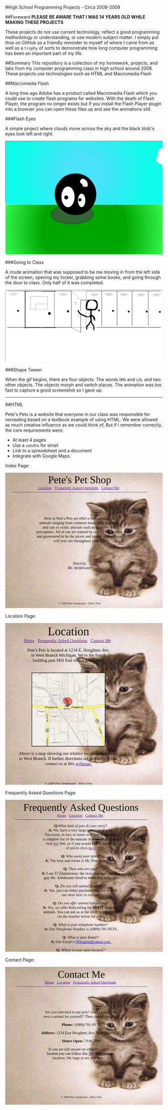 #High School Programming Projects - Circa 2008-2009

##Foreward
**PLEASE BE AWARE THAT I WAS 14 YEARS OLD WHILE MAKING THESE PROJECTS**

These projects do not use current technology, reflect a good programming methodology or understanding, or use modern subject matter. I simply put thse on GitHub as a friendly reminder to myself of where I came from as well as a `trophy` of sorts to demonstrate how long computer programming has been an important part of my life. 

##Summary
This repository is a collection of my homework, projects, and labs from my computer programming class in high school around 2008. These projects use technologies such as HTML and Macromedia Flash

##Macromedia Flash

A long time ago Adobe has a product called Macromedia Flash which you could use to create flash programs for websites. With the death of Flash Player, the program no longer exists but if you install the Flash Player plugin into a browser you can open these files up and see the animations still.

###Flash Eyes

A simple project where clouds move across the sky and the black blob's eyes look left and right. 

![Alt text](https://raw.githubusercontent.com/zimmertr/Web-Programming-High-School-Projects/master/Screenshots/flash_eyes.png "Moving Eyes ")

###Going to Class

A crude animation that was supposed to be me moving in from the left side of the screen, opening my locker, grabbing some books, and going through the door to class. Only half of it was completed.

![Alt text](https://raw.githubusercontent.com/zimmertr/Web-Programming-High-School-Projects/master/Screenshots/flash_locker.png "Opening Locker Animation")

###Shape Tween

When the gif begins, there are four objects. The words `OMG` and `LOL` and two other objects. The objects morph and switch places. The animation was too fast to capture a good screenshot so I gave up.
___
##HTML

Pete's Pets is a website that everyone in our class was responsible for recreating based on a textbook example of using HTML. We were allowed as much creative influence as we could think of, But if I remember correctly, the core requirements were:

- At least 4 pages
- Use a `sendto` for email
- Link to a spreadsheet and a document
- Integrate with Google Maps.

Index Page:

![Alt text](https://raw.githubusercontent.com/zimmertr/Web-Programming-High-School-Projects/master/Screenshots/index.png "Index page")

Location Page:

![Alt text](https://raw.githubusercontent.com/zimmertr/Web-Programming-High-School-Projects/master/Screenshots/location.png "Location page")

Frequently Asked Questions Page:

![Alt text](https://raw.githubusercontent.com/zimmertr/Web-Programming-High-School-Projects/master/Screenshots/faq.png "Frequently Asked Questions Page")

Contact Page:

![Alt text](https://raw.githubusercontent.com/zimmertr/Web-Programming-High-School-Projects/master/Screenshots/contact.png "Contact Us Page")
